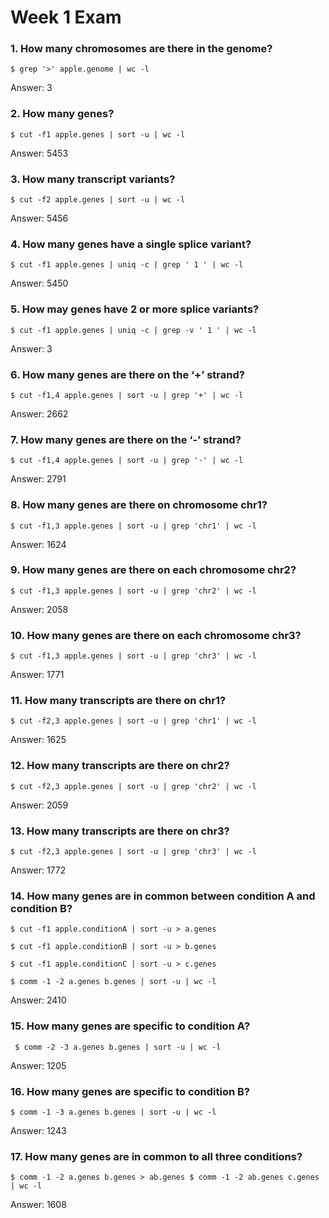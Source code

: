 # Week 1 Exam
### 1. How many chromosomes are there in the genome?

`$ grep '>' apple.genome | wc -l`

Answer: 3

### 2. How many genes?
 
`$ cut -f1 apple.genes | sort -u | wc -l`

Answer: 5453

### 3. How many transcript variants?

`$ cut -f2 apple.genes | sort -u | wc -l`

Answer: 5456

### 4. How many genes have a single splice variant?

`$ cut -f1 apple.genes | uniq -c | grep ' 1 ' | wc -l`

Answer: 5450

### 5. How may genes have 2 or more splice variants?

`$ cut -f1 apple.genes | uniq -c | grep -v ' 1 ' | wc -l`

Answer: 3

### 6. How many genes are there on the ‘+’ strand?

`$ cut -f1,4 apple.genes | sort -u | grep '+' | wc -l`

Answer: 2662

### 7. How many genes are there on the ‘-’ strand?

`$ cut -f1,4 apple.genes | sort -u | grep '-' | wc -l`

Answer: 2791

### 8. How many genes are there on chromosome chr1?

`$ cut -f1,3 apple.genes | sort -u | grep 'chr1' | wc -l`

Answer: 1624

### 9. How many genes are there on each chromosome chr2?

`$ cut -f1,3 apple.genes | sort -u | grep 'chr2' | wc -l`

Answer: 2058

### 10. How many genes are there on each chromosome chr3?

`$ cut -f1,3 apple.genes | sort -u | grep 'chr3' | wc -l`

Answer: 1771

### 11. How many transcripts are there on chr1?

`$ cut -f2,3 apple.genes | sort -u | grep 'chr1' | wc -l`

Answer: 1625

### 12. How many transcripts are there on chr2?

`$ cut -f2,3 apple.genes | sort -u | grep 'chr2' | wc -l`

Answer: 2059

### 13. How many transcripts are there on chr3?

`$ cut -f2,3 apple.genes | sort -u | grep 'chr3' | wc -l`

Answer: 1772

### 14. How many genes are in common between condition A and condition B?

`$ cut -f1 apple.conditionA | sort -u > a.genes`

`$ cut -f1 apple.conditionB | sort -u > b.genes`

`$ cut -f1 apple.conditionC | sort -u > c.genes`

`$ comm -1 -2 a.genes b.genes | sort -u | wc -l`

Answer: 2410

### 15. How many genes are specific to condition A?

` $ comm -2 -3 a.genes b.genes | sort -u | wc -l`

Answer: 1205

### 16. How many genes are specific to condition B?
`$ comm -1 -3 a.genes b.genes | sort -u | wc -l`

Answer: 1243

### 17. How many genes are in common to all three conditions?
`$ comm -1 -2 a.genes b.genes > ab.genes
$ comm -1 -2 ab.genes c.genes | wc -l`

Answer: 1608
